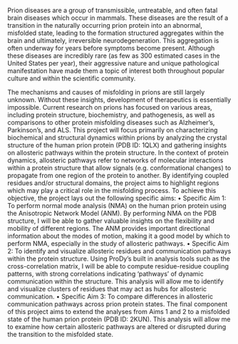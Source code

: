 Prion diseases are a group of transmissible, untreatable, and often fatal brain diseases which occur in mammals. These diseases are the result of a transition in the naturally occurring prion protein into an abnormal, misfolded state, leading to the formation structured aggregates within the brain and ultimately, irreversible neurodegeneration. This aggregation is often underway for years before symptoms become present. Although these diseases are incredibly rare (as few as 300 estimated cases in the United States per year), their aggressive nature and unique pathological manifestation have made them a topic of interest both throughout popular culture and within the scientific community.

The mechanisms and causes of misfolding in prions are still largely unknown. Without these insights, development of therapeutics is essentially impossible. Current research on prions has focused on various areas, including protein structure, biochemistry, and pathogenesis, as well as comparisons to other protein misfolding diseases such as Alzheimer’s, Parkinson’s, and ALS. This project will focus primarily on characterizing biochemical and structural dynamics within prions by analyzing the crystal structure of the human prion protein (PDB ID: 1QLX) and gathering insights on allosteric pathways within the protein structure. In the context of protein dynamics, allosteric pathways refer to networks of molecular interactions within a protein structure that allow signals (e.g. conformational changes) to propagate from one region of the protein to another. By identifying coupled residues and/or structural domains, the project aims to highlight regions which may play a critical role in the misfolding process. To achieve this objective, the project lays out the following specific aims:
•	Specific Aim 1: To perform normal mode analysis (NMA) on the human prion protein using the Anisotropic Network Model (ANM). By performing NMA on the PDB structure, I will be able to gather valuable insights on the flexibility and mobility of different regions. The ANM provides important directional information about the modes of motion, making it a good model by which to perform NMA, especially in the study of allosteric pathways.
•	Specific Aim 2: To identify and visualize allosteric residues and communication pathways within the protein structure. Using ProDy’s built in analysis tools such as the cross-correlation matrix, I will be able to compute residue-residue coupling patterns, with strong correlations indicating ‘pathways’ of dynamic communication within the structure. This analysis will allow me to identify and visualize clusters of residues that may act as hubs for allosteric communication.
•	Specific Aim 3: To compare differences in allosteric communication pathways across prion protein states. The final component of this project aims to extend the analyses from Aims 1 and 2 to a misfolded state of the human prion protein (PDB ID: 2KUN). This analysis will allow me to examine how certain allosteric pathways are altered or disrupted during the transition to the misfolded state.
